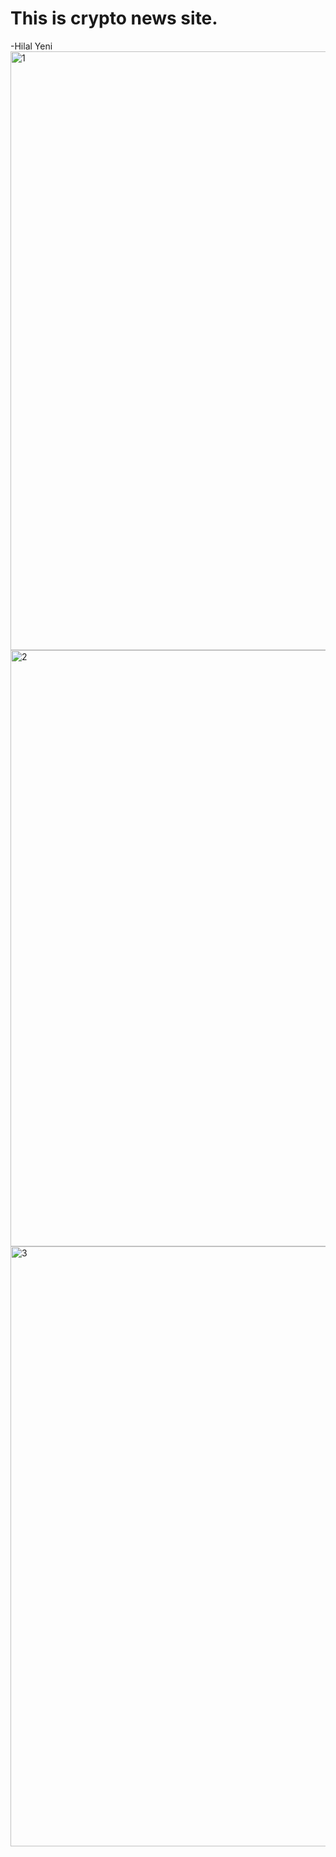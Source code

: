 # This is crypto news site.
-Hilal Yeni
<img width="958" alt="1" src="https://github.com/hilalyeni/crypto_news_site/assets/141419306/056ce7b6-0b7a-4653-94c6-28d682be29e8">
<img width="954" alt="2" src="https://github.com/hilalyeni/crypto_news_site/assets/141419306/b67cde24-8b8e-4beb-bfff-cb0d9cf4bad1">
<img width="960" alt="3" src="https://github.com/hilalyeni/crypto_news_site/assets/141419306/e8a6fdf2-63df-452c-9e9a-a410ab633362">
